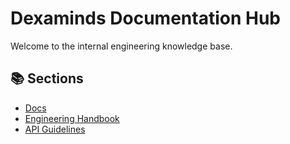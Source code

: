 # Dexaminds Documentation Hub

Welcome to the internal engineering knowledge base.

## 📚 Sections

- [Docs](internal-docs/)
- [Engineering Handbook](engineering-handbook/)
- [API Guidelines](api-guidelines/)
